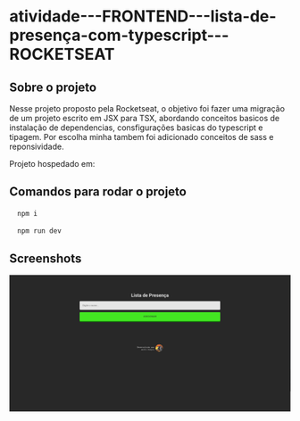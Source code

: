 # atividade---FRONTEND---lista-de-presença-com-typescript---ROCKETSEAT

## Sobre o projeto
Nesse projeto proposto pela Rocketseat, o objetivo foi fazer uma migração de um projeto escrito em JSX para TSX, abordando conceitos basicos de instalação de dependencias, consfigurações basicas do typescript e tipagem. Por escolha minha tambem foi adicionado conceitos de sass e reponsividade.

Projeto hospedado em: 

## Comandos para rodar o projeto

```bash
  npm i
```
```bash
  npm run dev
```

## Screenshots
![App Screenshot](/public/picture_01.png)
